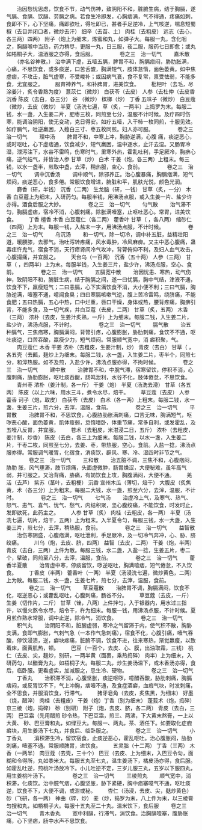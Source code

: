 <!-- { "loadSidebar": true } -->
　　治因愁忧思虑，饮食不节，动气伤神，致阴阳不和，脏腑生病，结于胸膈，遂气膈、食膈、饮膈、劳膈之病。若食生冷即发，心胸痞满，气不得通，疼痛如刺，食即不下，心下坚痛，痛即欲吐，得吐即已，甚者手足逆冷，上气咳逆，喘息短蜀椒（去目并闭口者，微炒去汗） 细辛（去苗、土） 肉桂（去粗皮） 远志（去心，各三两）四两） 附子（炮上为细末，炼蜜和丸，如弹子大。每服一丸，含化咽之，胸膈喉中当热，药力稍尽，更服一丸，日三服，夜二服，服药七日即愈；或丸如梧桐子大，温酒服之亦得，食后服。
　　
　　卷之三　治一切气
　　嘉禾散
　　（亦名谷神散。） 治中满下虚，五噎五膈，脾胃不和，胸膈痞闷，胁肋胀满，心痛，不思饮食，或多痰逆，口苦舌酸，胸满短气，肢体怠惰，面色萎黄。如中焦虚痞，不攻击，脏气虚寒，不受峻补；或因病气衰，食不复常，禀受怯弱，不能多食，尤宜服之。
　　服育神养气，和补脾胃，进美饮食。
　　枇杷叶（去毛，尽涂姜汁，炙令香熟为度） 薏苡仁（微炒） 白茯苓（去皮） 人参（去杜仲（去皮香沉香 陈皮（去白，各三分） 谷 （微炒） 槟榔（炒） 丁香 五味子（微炒） 白豆蔻（微炒，去皮（微炒） 半夏（汤洗七遍，草（炙，一两半）上捣罗为末。每服二钱，水一盏，入生姜二片，肥枣三枚，同煎至七分，温服不计时候。及疗四时伤寒，能调治阴阳，使无变动，克日得安。如疗五噎，入干柿一枚同煎，十服见效。如疗膈气，吐逆羸困，入薤白三寸、枣五枚同煎。妇人亦可服。
　　
　　卷之三　治一切气
　　理中汤
　　脾胃不和，中寒上冲，胸胁逆满，心腹 痛，痰逆恶心，或时呕吐，心下虚痞通，饮食减少，短气羸困，温中逐水，止汗去湿。又肠胃冷湿，泄泻注下，水谷不雷鸣，伤寒时气，里寒外热，霍乱吐利，手足厥冷，胸痹心痛，逆气结气，并皆治人参 甘草（炒） 白术 干姜（炮，各三两）上粗末。每三钱，以水一盏半，煎取中盏，去滓，稍热服，空心、食前。
　　
　　卷之三　治一切气
　　调中沉香汤
　　调中顺气，除邪养正。治心腹暴痛，胸膈痞满，短气烦闷，痰逆恶心，食多倦。常服饮食增进，腑脏和平，肌肤光悦，颜色光润。
　　麝香（研，半钱） 沉香（二两） 生龙脑（研，一钱） 甘草（炙，一分） 木香 白豆蔻上为细末，入研药匀。每服半钱，用沸汤点服，或入生姜一片、盐少许亦得。酒食后服之大妙。
　　
　　卷之三　治一切气
　　匀气散
　　治气滞不匀，胸膈虚痞，宿冷不消，心腹刺痛。除胀满噎塞，止呕吐恶心。常胃，进美饮食。
　　丁香 檀香 木香 白豆蔻仁（各二两） 藿香叶 甘草（ ，各八两） 缩砂仁（四两）上为末。每服一钱，入盐末一字，用沸汤点服，不计时候。
　　
　　卷之三　治一切气
　　乌沉汤
　　和一切气，除一切冷，调中补五脏，益精壮阳道，暖腰膝，去邪气。治吐泻转疼痛，风水毒肿，冷风麻痹。又主中恶心腹痛，蛊毒疰忤鬼气，宿食不消，天行瘴肾间冷气攻冲，背膂俯仰不利，及妇人血气攻击，心腹撮痛，并宜服之。
　　天台乌（一百两） 沉香（五十两） 人参（三两） 甘草（ ，四两半）上为末。每服半钱，入生姜三片，盐少许，沸汤点服，空心、食前。
　　
　　卷之三　治一切气
　　五膈宽中散
　　治因忧恚、寒热，动气伤神，致阴阳不和，腑脏生病，结于胸膈之间，遂一曰忧膈，胸中气结，津液不通，饮食不下，羸瘦短气；二曰恚膈，心下实满饮食不消，大小便不利；三曰气膈，胸胁逆满，噎塞不通，噫闻食臭；四曰寒膈咳嗽气逆，腹上苦冷雷鸣，绕脐痛，不能食肥；五曰热膈，五心中热，口中烂重，唇口干燥，身体或热，腰背疼痛，胸痹引背，不能多食，及一切气疾，并白豆蔻（去皮，二两） 甘草（炙，五两） 木香（三两） 浓朴（去皮，生姜汁炙熟，一斤）上为细末。每服二钱，入生姜二片，盐少许，沸汤点服，不计时。
　　
　　卷之三　治一切气
　　膈气散
　　治五种膈气，三焦痞寒，胸膈满闷，背膂引疼，心腹膨胀，胁肋刺痛，食饮不不通，呕吐痰逆，口苦吞酸，羸瘦少力，短气烦闷。常服顺气宽中，消 癖积聚，气。
　　肉豆蔻仁 木香 干姜 浓朴（去粗皮，生姜汁制，炒） 青皮（去白） 甘草（ ，各五壳（去瓤，麸炒上为细末。每服二钱，水一盏，入生姜二片，枣半个，同煎七分，和滓热服。如不及煎，入盐少许，沸汤点服亦得，不拘时候。
　　
　　卷之三　治一切气
　　建中散
　　治脾胃不和，中脘气滞，宿寒留饮，停积不消，心腹刺痛，胁肋膨胀，呕吐痰吞酸，肠鸣泄利，水谷不化，肢体倦怠，不思饮食。
　　青州枣 浓朴（姜汁制，各一斤） 干姜（炮） 半夏（汤洗去滑） 甘草（各五两） 陈皮（以上六味，用水三斗，煮令水尽，焙干。
　　草豆蔻（去皮） 人参 藿香 诃子（炮，取皮） 白茯苓（去皮） 白术（各一两）上粗末。每服二钱，水一盏，生姜三片，煎六分，去滓，温服，食前。
　　
　　卷之三　治一切气
　　平胃散
　　治脾胃不和，不思饮食，心腹胁肋胀满刺痛，口苦无味，胸满短气，呕哕恶心酸，面色萎黄，肌体瘦弱，怠惰嗜卧，体重节痛，常多自利，或发霍乱，及五噎八反胃，并宜服。
　　苍术（去粗皮，米泔浸二日，五斤） 浓朴（去粗皮，姜汁制，炒香） 陈皮（去白，各三上为细末。每服二钱，以水一盏，入生姜二片，干枣二枚，同煎至七分，去姜、枣，带热服，空心，食前。入盐一捻，沸汤点服亦得。常服调气暖胃，化宿食，消痰饮，辟风、寒、冷、湿四时非节之气。
　　
　　卷之三　治一切气
　　三和散
　　治五脏不调，三焦不和，心腹痞闷，胁肋 胀，风气壅滞，肢节烦痛，头面虚微肿，肠胃燥涩，大便秘难，虽年高气弱，并可服之。又治背痛，胁痛，有妨饮食上攻，胸腹满闷，大便不通。
　　羌活（去芦） 紫苏（茎叶，去粗梗） 沉香 宣州木瓜（薄切，焙干） 大腹皮（炙焦黄，术（各三分）上为粗末。每服二大钱，水一盏，煎至六分，去滓，温服，不计时。
　　
　　卷之三　治一切气
　　七气汤
　　治虚冷上气，及寒气、热气、怒气、恚气、喜气、忧气、愁气，内结积聚，坚心腹绞痛，不能饮食，时发时止，发即欲死，此药主之。
　　人参 甘草（炙） 肉桂（去粗皮，各一两） 半夏（汤洗七遍，切片，焙干，五两）上为粗末。入半夏令匀，每服三钱，水一大盏，入生姜三片，煎七分，去滓，稍热服，食前。
　　
　　卷之三　治一切气
　　益智散
　　治伤寒阴盛，心腹痞满，呕吐泄利，手足厥冷，及一切冷气奔冲，心、胁、脐绞痛。
　　川乌（炮，去皮、脐，四两） 益智（去皮，二两） 干姜（炮，半两） 青皮（去白，三两）上件为散。每服三钱，水二盏，入盐一捻，生姜五片，枣二个，擘破，同煎至八分，去滓，温服，食前。
　　
　　卷之三　治一切气
　　藿香半夏散
　　治胃虚中寒，停痰留饮，哕逆呕吐，胸满噎痞，短气倦怠，不入饮食。
　　丁香皮（半两） 藿香叶（一两） 半夏（汤浸洗七遍，微炒黄色，二两）上为散。每服二钱，水一盏，生姜七片，煎七分，去滓，温服，食前。
　　
　　卷之三　治一切气
　　草豆蔻散
　　治脾胃不调，胸膈满闷，饮食不化，呕逆恶心；或藿乱呕吐，心腹刺痛，肠谷不分。
　　草豆蔻（去皮，一斤） 生姜（切作片，二斤） 甘草（锉，八两）上件拌匀，入于银器内，用水过三指许，以慢火熬令水尽，焙令干，杵为细末。每服一钱，用沸汤点服，不计时候。夏月煎作熟水常服，调中止逆，除冷气，消饮食。
　　
　　卷之三　治一切气
　　积气丸
　　治阴阳不和，脏腑虚弱，寒冷之气留滞于内，使气积不散，胸胁支满，食即气膨胀，气刺气急（一本作气急刺痛），宿食不化，心腹引痛，噎气吞酸，停饮浸渍，逆，癖块疼痛，脏腑不调，饮食不进，往来寒热，渐觉羸瘦，以致着床，面黄肌热，顿。
　　巴豆（一百个，去皮、心、膜，出油取霜，三钱） 桃仁（去皮、尖，麸炒，别研，一两半黄（面裹，乘热捣碎） 肉半）上为细末，入研药匀，以醋膏为丸，如梧桐子大。每服二丸，炒生姜汤温下，或木香汤亦得，食后，临卧服。更看虚实，加减服之，忌生冷、硬物。
　　
　　卷之三　治一切气
　　丁香丸
　　治积滞不消，心腹坚胀，痰逆呕哕，噫醋吞酸，胁肋刺痛，胸膈痞闷，或反胃饮不下，气上冲胸，痞噎不通，及食症酒癖，血瘕气块，时发刺痛，全不思食，并服消饮食，行滞气。
　　猪牙皂角（去皮，炙焦黑，为细末） 好墨（烧，醋淬） 肉桂（去粗皮） 干姜（炮）丁香（别为细末） 蓬莪术（炮，捣碎） 京三棱（炮，捣碎） 砂（别研） 附子（炮，去皮、脐，各二两） 青皮（去白，三两） 巴豆霜（先用醋煎 砂令热，下巴豆霜，煎三、两沸，下大黄末熬膏，一上以大黄、 砂、巴豆膏和丸，如绿豆大。每服一、两丸，茶、酒任下。如要取化症瘕癖块，用生姜汤下七丸，并食后、临卧服之。
　　
　　卷之三　治一切气
　　小丁香丸
　　消积滞生冷，留饮宿食，止痰逆恶心，霍乱呕吐。治心腹胀闷，胁肋刺痛，噎塞不通。常服顺脾胃，进饮食。
　　五灵脂（十二两） 丁香（三两） 木香（一两半） 肉豆蔻（去壳，三十个） 巴豆（去皮、上为细末，入巴豆令匀，面糊和令得所，丸如黍米大。每服五丸至七丸，温生姜汤下，橘皮汤亦得，食后服。如霍乱吐逆，煎桃叶汤放冷下。小儿吐逆不定，三岁儿服三丸，五岁以下服四丸，用生姜桃叶汤下。
　　
　　卷之三　治一切气
　　三棱煎丸
　　顺气宽中，消积滞，化痰饮。治中脘气痞，心腹坚胀，胁下紧硬，胸中痞塞噫气不通，呕吐痰逆，饮食不下，大便不调，或泄或秘。
　　杏仁（汤浸，去皮、尖，麸炒黄色） 砂（飞研，各一两） 神曲（碎，炒） 麦（炒，捣罗为末，八上件为末，以三棱膏匀搜和丸，如梧桐子大。每服十五丸至二十丸，温米饮下，食后服
　　卷之三　治一切气
　　青木香丸
　　宽中利膈，行滞气，消饮食。治胸膈噎塞，腹胁胀痛，心下坚痞，肠中水声不思饮食。
